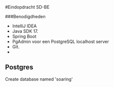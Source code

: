 #Eindopdracht SD-BE

###Benodigdheden
- IntelliJ IDEA
- Java SDK 17.
- Spring Boot
- PgAdmin voor een PostgreSQL localhost server
- Git.
- 
## Postgres
Create database named 'soaring'

